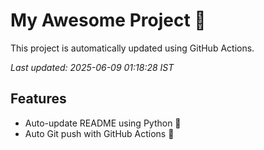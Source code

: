 # My Awesome Project 🚀

This project is automatically updated using GitHub Actions.

_Last updated: 2025-06-09 01:18:28 IST_

## Features
- Auto-update README using Python 🐍
- Auto Git push with GitHub Actions 🤖
